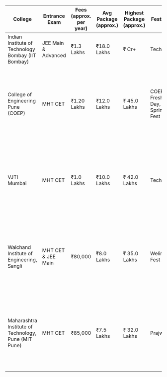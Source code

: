 | College | Entrance Exam | Fees (approx. per year) | Avg Package (approx.) | Highest Package (approx.) | Festivals | Branch Cut-offs (MHT CET, percentile) |
|---|---|---|---|---|---|---|
| Indian Institute of Technology Bombay (IIT Bombay) | JEE Main & Advanced | ₹1.3 Lakhs | ₹18.0 Lakhs | ₹  Cr+ | Techfest | Not Applicable (considers JEE scores only) |
| College of Engineering Pune (COEP) | MHT CET | ₹1.20 Lakhs | ₹12.0 Lakhs | ₹  45.0 Lakhs | COEP Fresher's Day, Spring Fest | Comp Sci (99.8+), Electronics & Telecomm (99.5+), Mech (99.0+), Civil (98.5+), Electrical (98.0+) |
| VJTI Mumbai | MHT CET | ₹1.0 Lakhs | ₹10.0 Lakhs | ₹  42.0 Lakhs | Techfest | Comp Sci (99.7+), Electronics & Telecomm (99.2+), Mech (98.7+), Civil (98.2+), Electrical (97.7+) |
| Walchand Institute of Engineering, Sangli | MHT CET & JEE Main | ₹80,000 | ₹8.0 Lakhs | ₹  35.0 Lakhs | Welingkar Fest | Comp Sci (98.5+), Electronics & Telecomm (98.0+), Mech (97.5+), Civil (97.0+), Electrical (96.5+) |
| Maharashtra Institute of Technology, Pune (MIT Pune) | MHT CET | ₹85,000 | ₹7.5 Lakhs | ₹  32.0 Lakhs | Prajwal | Comp Sci (98.0+), Electronics & Telecomm (97.5+), Mech (97.0+), Civil (96.5+), Electrical (96.0+) |
